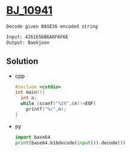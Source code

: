 # [BJ_10941](https://acmicpc.net/problem/10941)

```en
Decode given BASE16 encoded string
```

```txt
Input: 4261656B6A6F6F6E
Output: Baekjoon
```

## Solution

* cpp

  ```cpp
  #include <cstdio>
  int main(){
    int n;
    while (scanf("%2X",&n)!=EOF)
      printf("%c",n);
  }
  ```

* py

  ```py
  import base64
  print(base64.b16decode(input()).decode())
  ```
